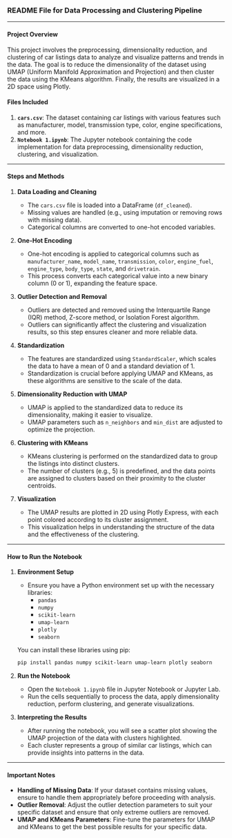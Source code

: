 ### README File for Data Processing and Clustering Pipeline

---

#### Project Overview

This project involves the preprocessing, dimensionality reduction, and clustering of car listings data to analyze and visualize patterns and trends in the data. The goal is to reduce the dimensionality of the dataset using UMAP (Uniform Manifold Approximation and Projection) and then cluster the data using the KMeans algorithm. Finally, the results are visualized in a 2D space using Plotly.

#### Files Included
1. **`cars.csv`**: The dataset containing car listings with various features such as manufacturer, model, transmission type, color, engine specifications, and more.
2. **`Notebook 1.ipynb`**: The Jupyter notebook containing the code implementation for data preprocessing, dimensionality reduction, clustering, and visualization.

---

#### Steps and Methods

1. **Data Loading and Cleaning**
   - The `cars.csv` file is loaded into a DataFrame (`df_cleaned`).
   - Missing values are handled (e.g., using imputation or removing rows with missing data).
   - Categorical columns are converted to one-hot encoded variables.

2. **One-Hot Encoding**
   - One-hot encoding is applied to categorical columns such as `manufacturer_name`, `model_name`, `transmission`, `color`, `engine_fuel`, `engine_type`, `body_type`, `state`, and `drivetrain`.
   - This process converts each categorical value into a new binary column (0 or 1), expanding the feature space.

3. **Outlier Detection and Removal**
   - Outliers are detected and removed using the Interquartile Range (IQR) method, Z-score method, or Isolation Forest algorithm.
   - Outliers can significantly affect the clustering and visualization results, so this step ensures cleaner and more reliable data.

4. **Standardization**
   - The features are standardized using `StandardScaler`, which scales the data to have a mean of 0 and a standard deviation of 1.
   - Standardization is crucial before applying UMAP and KMeans, as these algorithms are sensitive to the scale of the data.

5. **Dimensionality Reduction with UMAP**
   - UMAP is applied to the standardized data to reduce its dimensionality, making it easier to visualize.
   - UMAP parameters such as `n_neighbors` and `min_dist` are adjusted to optimize the projection.

6. **Clustering with KMeans**
   - KMeans clustering is performed on the standardized data to group the listings into distinct clusters.
   - The number of clusters (e.g., 5) is predefined, and the data points are assigned to clusters based on their proximity to the cluster centroids.

7. **Visualization**
   - The UMAP results are plotted in 2D using Plotly Express, with each point colored according to its cluster assignment.
   - This visualization helps in understanding the structure of the data and the effectiveness of the clustering.

---

#### How to Run the Notebook

1. **Environment Setup**
   - Ensure you have a Python environment set up with the necessary libraries:
     - `pandas`
     - `numpy`
     - `scikit-learn`
     - `umap-learn`
     - `plotly`
     - `seaborn`

   You can install these libraries using pip:
   ```bash
   pip install pandas numpy scikit-learn umap-learn plotly seaborn
   ```

2. **Run the Notebook**
   - Open the `Notebook 1.ipynb` file in Jupyter Notebook or Jupyter Lab.
   - Run the cells sequentially to process the data, apply dimensionality reduction, perform clustering, and generate visualizations.

3. **Interpreting the Results**
   - After running the notebook, you will see a scatter plot showing the UMAP projection of the data with clusters highlighted.
   - Each cluster represents a group of similar car listings, which can provide insights into patterns in the data.

---

#### Important Notes

- **Handling of Missing Data**: If your dataset contains missing values, ensure to handle them appropriately before proceeding with analysis.
- **Outlier Removal**: Adjust the outlier detection parameters to suit your specific dataset and ensure that only extreme outliers are removed.
- **UMAP and KMeans Parameters**: Fine-tune the parameters for UMAP and KMeans to get the best possible results for your specific data.


